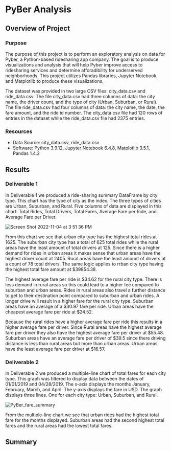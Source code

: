 # PyBer Analysis
## Overview of Project
### Purpose
The purpose of this project is to perform an exploratory analysis on data for Pyber, a Python-based ridesharing app company. The goal is to produce visualizations and analysis that will help Pyber improve access to ridesharing services and determine afforadibility for underserved neighborhoods. This project utilizes Pandas libraries, Jupyter Notebook, and Matplotlib to produce these visualizations. 

The dataset was provided in two large CSV files: city_data.csv and ride_data.csv. The file city_data.csv had three columns of data: the city name, the driver count, and the type of city (Urban, Suburban, or Rural). The file ride_data.csv had four columns of data: the city name, the date, the fare amount, and the ride id number. The city_data.csv file had 120 rows of entries in the dataset while the ride_data.csv file had 2375 entries. 
### Resources 
* Data Source: city_data.csv, ride_data.csv
* Software: Python 3.9.12, Jupyter Notebook 6.4.8, Matplotlib 3.5.1, Pandas 1.4.2
## Results
### Deliverable 1
In Deliverable 1 we produced a ride-sharing summary DataFrame by city type. This chart has the type of city as the index. The three types of cities are Urban, Suburban, and Rural. Five columns of data are displayed in this chart: Total Rides, Total Drivers, Total Fares, Average Fare per Ride, and Average Fare per Driver. 

![Screen Shot 2022-11-04 at 3 51 36 PM](https://user-images.githubusercontent.com/111299372/200063240-c6e0ab9f-ffe0-4677-850b-2307e950b3c2.png)

From this chart we see that urban city type has the highest total rides at 1625. The suburban city type has a total of 625 total rides while the rural areas have the least amount of total drivers at 125. Since there is a higher demand for rides in urban areas it makes sense that urban areas have the highest driver count at 2405. Rural areas have the least amount of drivers at a count of 78 total drivers. The same logic applies to rrban city type having the highest total fare amount at $39854.38. 

The highest average fare per ride is $34.62 for the rural city type. There is less demand in rural areas so this could lead to a higher fee compared to suburban and urban areas. Rides in rural areas also travel a further distance to get to their destination point compared to suburban and urban rides. A longer drive will result in a higher fare for the rural city type. Suburban areas have an average of a $30.97 fare per ride. Urban areas have the cheapest average fare per ride at $24.52. 

Because the rural rides have a higher average fare per ride this results in a higher average fare per driver. Since Rural areas have the highest average fare per driver they also have the highest average fare per driver at $55.48. Suburban areas have an average fare per driver of $39.5 since there driving distance is less than rural areas but more than urban areas. Urban areas have the least average fare per driver at $16.57. 

### Deliverable 2
In Deliverable 2 we produced a multiple-line chart of total fares for each city type. This graph was filtered to display data between the dates of 01/01/2019 and 04/28/2019. The x-axis displays the months January, February, March, and April. The y-axis displays the fare in USD. The graph displays three lines. One for each city type: Urban, Suburban, and Rural. 

![PyBer_fare_summary](https://user-images.githubusercontent.com/111299372/200067229-ba55d471-2e47-4a22-8274-035515b647a2.png)

From the multiple-line chart we see that urban rides had the highest total fare for the months displayed. Suburban areas had the second highest total fares and the rural areas had the lowest total fares. 
## Summary
